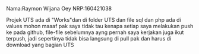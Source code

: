 Nama:Raymon Wijana Oey
NRP:160421038

Projek UTS  ada di "Works"dan di folder UTS dan file sql dan php ada di values
mohon maaaf pak saya tidak tau kenapa setiap saya melakukan push ke pada github, file-file sebelumnya ayng pernah saya kerjakan juga ikut terpush, jadi sepertinya tidak bisa langsung di pull pak dan harus di download yang bagian UTS 
